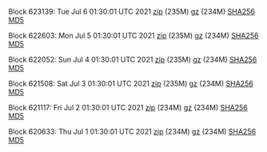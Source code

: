 Block 623139: Tue Jul  6 01:30:01 UTC 2021 [zip](https://files.01coin.io/mainnet/2021-07-06/bootstrap.dat.zip) (235M) [gz](https://files.01coin.io/mainnet/2021-07-06/bootstrap.dat.tar.gz) (234M) [SHA256](https://files.01coin.io/mainnet/2021-07-06/sha256.txt) [MD5](https://files.01coin.io/mainnet/2021-07-06/md5.txt)

Block 622603: Mon Jul  5 01:30:01 UTC 2021 [zip](https://files.01coin.io/mainnet/2021-07-05/bootstrap.dat.zip) (235M) [gz](https://files.01coin.io/mainnet/2021-07-05/bootstrap.dat.tar.gz) (234M) [SHA256](https://files.01coin.io/mainnet/2021-07-05/sha256.txt) [MD5](https://files.01coin.io/mainnet/2021-07-05/md5.txt)

Block 622052: Sun Jul  4 01:30:01 UTC 2021 [zip](https://files.01coin.io/mainnet/2021-07-04/bootstrap.dat.zip) (235M) [gz](https://files.01coin.io/mainnet/2021-07-04/bootstrap.dat.tar.gz) (234M) [SHA256](https://files.01coin.io/mainnet/2021-07-04/sha256.txt) [MD5](https://files.01coin.io/mainnet/2021-07-04/md5.txt)

Block 621508: Sat Jul  3 01:30:01 UTC 2021 [zip](https://files.01coin.io/mainnet/2021-07-03/bootstrap.dat.zip) (235M) [gz](https://files.01coin.io/mainnet/2021-07-03/bootstrap.dat.tar.gz) (234M) [SHA256](https://files.01coin.io/mainnet/2021-07-03/sha256.txt) [MD5](https://files.01coin.io/mainnet/2021-07-03/md5.txt)

Block 621117: Fri Jul  2 01:30:01 UTC 2021 [zip](https://files.01coin.io/mainnet/2021-07-02/bootstrap.dat.zip) (234M) [gz](https://files.01coin.io/mainnet/2021-07-02/bootstrap.dat.tar.gz) (234M) [SHA256](https://files.01coin.io/mainnet/2021-07-02/sha256.txt) [MD5](https://files.01coin.io/mainnet/2021-07-02/md5.txt)

Block 620633: Thu Jul  1 01:30:01 UTC 2021 [zip](https://files.01coin.io/mainnet/2021-07-01/bootstrap.dat.zip) (234M) [gz](https://files.01coin.io/mainnet/2021-07-01/bootstrap.dat.tar.gz) (234M) [SHA256](https://files.01coin.io/mainnet/2021-07-01/sha256.txt) [MD5](https://files.01coin.io/mainnet/2021-07-01/md5.txt)
